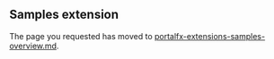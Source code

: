 <a name="samples-extension"></a>
## Samples extension

The page you requested has moved to [portalfx-extensions-samples-overview.md](portalfx-extensions-samples-overview.md). 